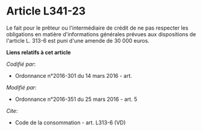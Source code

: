 # Article L341-23

Le fait pour le prêteur ou l'intermédiaire de crédit de ne pas respecter les obligations en matière d'informations générales
prévues aux dispositions de l'article L. 313-6 est puni d'une amende de 30 000 euros.

**Liens relatifs à cet article**

_Codifié par_:

  - Ordonnance n°2016-301 du 14 mars 2016 - art.

_Modifié par_:

  - Ordonnance n°2016-351 du 25 mars 2016 - art. 5

_Cite_:

  - Code de la consommation - art. L313-6 (VD)
